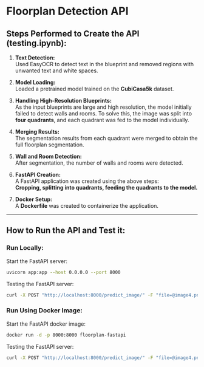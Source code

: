 # **Floorplan Detection API**

## **Steps Performed to Create the API (testing.ipynb):**
1. **Text Detection:**  
   Used EasyOCR to detect text in the blueprint and removed regions with unwanted text and white spaces.

2. **Model Loading:**  
   Loaded a pretrained model trained on the **CubiCasa5k** dataset.

3. **Handling High-Resolution Blueprints:**  
   As the input blueprints are large and high resolution, the model initially failed to detect walls and rooms. To solve this, the image was split into **four quadrants**, and each quadrant was fed to the model individually.

4. **Merging Results:**  
   The segmentation results from each quadrant were merged to obtain the full floorplan segmentation.

5. **Wall and Room Detection:**  
   After segmentation, the number of walls and rooms were detected.

6. **FastAPI Creation:**  
   A FastAPI application was created using the above steps:  
   **Cropping, splitting into quadrants, feeding the quadrants to the model.**

7. **Docker Setup:**  
   A **Dockerfile** was created to containerize the application.

---

## **How to Run the API and Test it:**

### **Run Locally:**
Start the FastAPI server:
```bash
uvicorn app:app --host 0.0.0.0 --port 8000
```
Testing the FastAPI server:
```bash
curl -X POST "http://localhost:8000/predict_image/" -F "file=@image4.png"
```


### **Run Using Docker Image:**
Start the FastAPI docker image:
```bash
docker run -d -p 8000:8000 floorplan-fastapi
```
Testing the FastAPI server:
```bash
curl -X POST "http://localhost:8000/predict_image/" -F "file=@image4.png"
```








